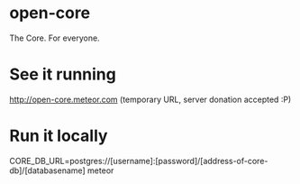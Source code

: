 # open-core
The Core. For everyone.

# See it running
http://open-core.meteor.com (temporary URL, server donation accepted :P)

# Run it locally
CORE_DB_URL=postgres://[username]:[password]/[address-of-core-db]/[databasename] meteor
